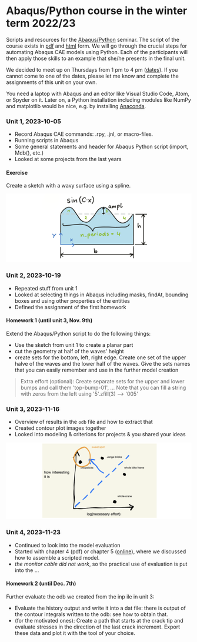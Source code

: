 # Abaqus/Python course in the winter term 2022/23

Scripts and resources for the [Abaqus/Python](https://online.unileoben.ac.at/mu_online/pl/ui/$ctx/wbLv.wbShowLVDetail?pStpSpNr=3217352) seminar. The script of the course exists in [pdf](https://www.researchgate.net/publication/345680663_Efficient_FE_Modelling_Course_Scripting_Abaqus_CAE_using_Python) and [html](https://www.martinpletz.com/fe-scripting) form. We will go through the crucial steps for automating Abaqus CAE models using Python. Each of the participants will then apply those skills to an example that she/he presents in the final unit.

We decided to meet up on Thursdays from 1 pm to 4 pm ([dates](https://online.unileoben.ac.at/mu_online/pl/ui/$ctx/wbTvw_List.lehrveranstaltung?pStpSpNr=3217352)). If you cannot come to one of the dates, please let me know and complete the assignments of this unit on your own.

You need a laptop with Abaqus and an editor like Visual Studio Code, Atom, or Spyder on it. Later on, a Python installation including modules like NumPy and matplotlib would be nice, e.g. by installing [Anaconda](https://www.anaconda.com/download).

### Unit 1, 2023-10-05
* Record Abaqus CAE commands: .rpy, .jnl, or macro-files.
* Running scripts in Abaqus
* Some general statements and header for Abaqus Python script (import, Mdb(), etc.)
* Looked at some projects from the last years

#### Exercise
Create a sketch with a wavy surface using a spline.

![](images/draw-spline.png)

### Unit 2, 2023-10-19
* Repeated stuff from unit 1
* Looked at selecting things in Abaqus including masks, findAt, bounding boxes and using other properties of the entities
* Defined the assignment of the first homework

#### Homework 1 (until unit 3, Nov. 9th)
Extend the Abaqus/Python script to do the following things:
* Use the sketch from unit 1 to create a planar part
* cut the geometry at half of the waves' height
* create sets for the bottom, left, right edge. Create one set of the upper halve of the waves and the lower half of the waves. Give the sets names that you can easily remember and use in the further model creation

> Extra effort (optional): Create separate sets for the upper and lower bumps and call them 'top-bump-01', ... Note that you can fill a string with zeros from the left using '5'.zfill(3) --> '005'

### Unit 3, 2023-11-16
* Overview of results in the `odb` file and how to extract that
* Created contour plot images together
* Looked into modeling & criterions for projects & you shared your ideas

![](images/project-criterions.png)

### Unit 4, 2023-11-23
* Continued to look into the model evaluation
* Started with chapter 4 (pdf) or chapter 5 ([online](https://martinpletz.com/fe-scripting-5)), where we discussed how to assemble a scripted model.
* *the monitor cable did not work*, so the practical use of evaluation is put into the ...

#### Homework 2 (until Dec. 7th)

Further evaluate the odb we created from the inp ile in unit 3:

* Evaluate the history output and write it into a dat file: there is output of the contour integrals written to the odb: see how to obtain that.
* (for the motivated ones): Create a path that starts at the crack tip and evaluate stresses in the direction of the last crack increment. Export these data and plot it with the tool of your choice.